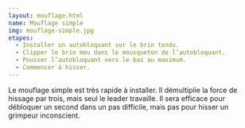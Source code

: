 ```yaml
---
layout: mouflage.html
name: Mouflage simple
img: mouflage-simple.jpg
etapes:
  - Installer un autobloquant sur le brin tendu.
  - Clipper le brin mou dans le mousqueton de l’autobloquant.
  - Pousser l’autobloquant vers le bas au maximum.
  - Commencer à hisser.
---
```


Le mouflage simple est très rapide à installer.
Il démultiplie la force de hissage par trois, mais seul le leader travaille.
Il sera efficace pour débloquer un second dans un pas difficile, mais pas pour hisser un grimpeur inconscient.


